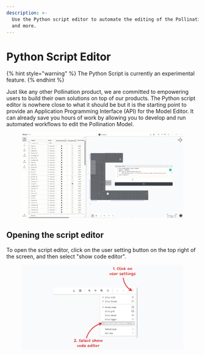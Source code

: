 ```yaml
---
description: >-
  Use the Python script editor to automate the editing of the Pollination Model
  and more.
---
```


# Python Script Editor

{% hint style="warning" %}
The Python Script is currently an experimental feature.
{% endhint %}

Just like any other Pollination product, we are committed to empowering users to build their own solutions on top of our products. The Python script editor is nowhere close to what it should be but it is the starting point to provide an Application Programming Interface (API) for the Model Editor. It can already save you hours of work by allowing you to develop and run automated workflows to edit the Pollination Model.

<figure><img src="../../.gitbook/assets/python-script.gif" alt=""><figcaption></figcaption></figure>

## Opening the script editor

To open the script editor, click on the user setting button on the top right of the screen, and then select "show code editor".

<figure><img src="../../.gitbook/assets/image (2) (1) (1) (1).png" alt=""><figcaption></figcaption></figure>
